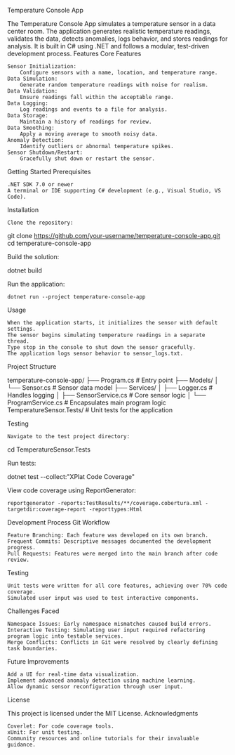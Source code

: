 Temperature Console App

The Temperature Console App simulates a temperature sensor in a data center room. The application generates realistic temperature readings, validates the data, detects anomalies, logs behavior, and stores readings for analysis. It is built in C# using .NET and follows a modular, test-driven development process.
Features
Core Features

    Sensor Initialization:
        Configure sensors with a name, location, and temperature range.
    Data Simulation:
        Generate random temperature readings with noise for realism.
    Data Validation:
        Ensure readings fall within the acceptable range.
    Data Logging:
        Log readings and events to a file for analysis.
    Data Storage:
        Maintain a history of readings for review.
    Data Smoothing:
        Apply a moving average to smooth noisy data.
    Anomaly Detection:
        Identify outliers or abnormal temperature spikes.
    Sensor Shutdown/Restart:
        Gracefully shut down or restart the sensor.

Getting Started
Prerequisites

    .NET SDK 7.0 or newer
    A terminal or IDE supporting C# development (e.g., Visual Studio, VS Code).

Installation

    Clone the repository:

git clone https://github.com/your-username/temperature-console-app.git
cd temperature-console-app

Build the solution:

dotnet build

Run the application:

    dotnet run --project temperature-console-app

Usage

    When the application starts, it initializes the sensor with default settings.
    The sensor begins simulating temperature readings in a separate thread.
    Type stop in the console to shut down the sensor gracefully.
    The application logs sensor behavior to sensor_logs.txt.

Project Structure

temperature-console-app/
├── Program.cs                  # Entry point
├── Models/
│   └── Sensor.cs               # Sensor data model
├── Services/
│   ├── Logger.cs               # Handles logging
│   ├── SensorService.cs        # Core sensor logic
│   └── ProgramService.cs       # Encapsulates main program logic
TemperatureSensor.Tests/        # Unit tests for the application

Testing

    Navigate to the test project directory:

cd TemperatureSensor.Tests

Run tests:

dotnet test --collect:"XPlat Code Coverage"

View code coverage using ReportGenerator:

    reportgenerator -reports:TestResults/**/coverage.cobertura.xml -targetdir:coverage-report -reporttypes:Html

Development Process
Git Workflow

    Feature Branching: Each feature was developed on its own branch.
    Frequent Commits: Descriptive messages documented the development progress.
    Pull Requests: Features were merged into the main branch after code review.

Testing

    Unit tests were written for all core features, achieving over 70% code coverage.
    Simulated user input was used to test interactive components.

Challenges Faced

    Namespace Issues: Early namespace mismatches caused build errors.
    Interactive Testing: Simulating user input required refactoring program logic into testable services.
    Merge Conflicts: Conflicts in Git were resolved by clearly defining task boundaries.

Future Improvements

    Add a UI for real-time data visualization.
    Implement advanced anomaly detection using machine learning.
    Allow dynamic sensor reconfiguration through user input.

License

This project is licensed under the MIT License.
Acknowledgments

    Coverlet: For code coverage tools.
    xUnit: For unit testing.
    Community resources and online tutorials for their invaluable guidance.
